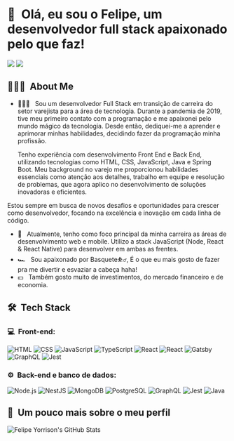 <h1>👋 &nbsp;Olá, eu sou o Felipe, um desenvolvedor full stack apaixonado pelo que faz!</h1>
<p align="center">

<a href="https://www.linkedin.com/in/felipe-yorrison-830a45296/"><img src="https://img.shields.io/badge/-Felipe%20Yorrison%20-0077B5?style=flat-square&logo=Linkedin&logoColor=white"/></a>
<a href="mailto:felipeyorrison25@gmail.com"><img src="https://img.shields.io/badge/-felipeyorrison25@gmail.com-D14836?style=flat-square&logo=Gmail&logoColor=white"/></a>

</p>

<h2> 👨🏻‍💻 &nbsp;About Me </h2>

- 👨🏻‍💻 &nbsp; Sou um desenvolvedor Full Stack em transição de carreira do  setor varejista para a área de tecnologia. Durante a pandemia de 2019, tive meu primeiro contato com a programação e me apaixonei pelo mundo mágico da tecnologia. Desde então, dediquei-me a aprender e aprimorar minhas habilidades, decidindo fazer da programação minha profissão.

  Tenho experiência com desenvolvimento Front End e Back End, utilizando tecnologias como HTML, CSS, 
  JavaScript, Java e Spring Boot. Meu background no varejo me proporcionou habilidades essenciais como atenção 
  aos detalhes, trabalho em equipe e resolução de problemas, que agora aplico no desenvolvimento de soluções 
  inovadoras e eficientes.

Estou sempre em busca de novos desafios e oportunidades para crescer como desenvolvedor, focando na excelência e inovação em cada linha de código.
- 🚀 &nbsp; Atualmente, tenho como foco principal da minha carreira as áreas de desenvolvimento web e mobile. Utilizo a stack JavaScript (Node, React & React Native) para desenvolver em ambas as frentes.
- 🏎 &nbsp; Sou apaixonado por Basquete⛹️‍♂️, É o que eu mais gosto de fazer pra me divertir e esvaziar a cabeça haha!
- 💵 &nbsp; Também gosto muito de investimentos, do mercado financeiro e de economia.

<h2> 🛠 &nbsp;Tech Stack</h2>
<h3>💻 &nbsp;Front-end:</h3>

![HTML](https://img.shields.io/badge/-HTML-333333?style=flat&logo=HTML5)
![CSS](https://img.shields.io/badge/-CSS-333333?style=flat&logo=CSS3&logoColor=1572B6)
![JavaScript](https://img.shields.io/badge/-JavaScript-333333?style=flat&logo=javascript)
![TypeScript](https://img.shields.io/badge/-TypeScript-333333?style=flat&logo=typescript&logoColor=2D79C7)
![React](https://img.shields.io/badge/-React-333333?style=flat&logo=react)
![React](https://img.shields.io/badge/-React%20Native-333333?style=flat&logo=react)
![Gatsby](https://img.shields.io/badge/-Gatsby-333333?style=flat&logo=gatsby)
![GraphQL](https://img.shields.io/badge/-GraphQL-333333?style=flat&logo=graphql&logoColor=E535AB)
![Jest](https://img.shields.io/badge/-Jest-333333?style=flat&logo=jest&logoColor=E535AB)

<h3>⚙️ &nbsp;Back-end e banco de dados:</h3>

![Node.js](https://img.shields.io/badge/-Node.js-333333?style=flat&logo=node.js)
![NestJS](https://img.shields.io/badge/-NestJS-333333?style=flat&logo=nestjs&logoColor=E535AB)
![MongoDB](https://img.shields.io/badge/-MongoDB-333333?style=flat&logo=mongodb)
![PostgreSQL](https://img.shields.io/badge/-PostgreSQL-333333?style=flat&logo=postgresql)
![GraphQL](https://img.shields.io/badge/-GraphQL-333333?style=flat&logo=graphql&logoColor=E535AB)
![Jest](https://img.shields.io/badge/-Jest-333333?style=flat&logo=jest&logoColor=E535AB)
![Java](https://img.shields.io/badge/-Java-333333?style=flat&logo=☕java&logoColor=E535AB)

<h2>🚀 &nbsp;Um pouco mais sobre o meu perfil</h2>

![Felipe Yorrison's GitHub Stats](https://github-readme-stats.vercel.app/api?username=Yorrison&show_icons=true&theme=dracula)
